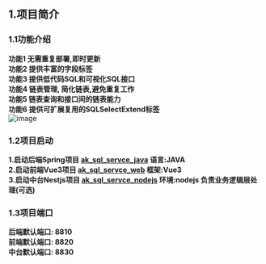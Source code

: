 ## 1.项目简介
### 1.1功能介绍
**功能1 无需重复部署,即时更新<br/>**
**功能2 提供丰富的字段标签<br/>**
**功能3 提供低代码SQL和可视化SQL接口<br/>**
**功能4 链表管理, 简化链表,避免重复工作<br/>**
**功能5 链表查询和接口间的链表能力<br/>**
**功能6 提供可扩展复用的SQLSelectExtend标签<br/>**
![image](https://github.com/939446256/ak_sql_servce_web/assets/18087848/c4d7e7cf-cad6-4ae3-960b-ec3ca4b0bd11)

### 1.2项目启动
**1.启动后端Spring项目 <a href="https://github.com/939446256/ak_sql_servce_java">ak_sql_servce_java</a> 语言:JAVA<br/>**
**2.启动前端Vue3项目 <a href="https://github.com/939446256/ak_sql_servce_web">ak_sql_servce_web</a> 框架:Vue3**<br/>
**3.启动中台Nestjs项目  <a href="https://github.com/939446256/ak_sql_servce_nodejs">ak_sql_servce_nodejs</a> 环境:nodejs 负责业务逻辑层处理(可选)**

 
### 1.3项目端口
**后端默认端口: 8810<br/>**
**前端默认端口: 8820<br/>**
**中台默认端口: 8830<br/>**



